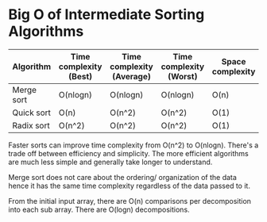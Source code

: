 # Big O of Intermediate Sorting Algorithms

| Algorithm       |Time complexity (Best) | Time complexity (Average) | Time complexity (Worst) | Space complexity |
|-----------------|-----------------------|---------------------------|-------------------------|------------------|
| Merge sort      | O(nlogn)              | O(nlogn)                  | O(nlogn)                | O(n)             |
| Quick sort      | O(n)                  | O(n^2)                    | O(n^2)                  | O(1)             |
| Radix sort  | O(n^2)                | O(n^2)                    | O(n^2)                  | O(1)             |

Faster sorts can improve time complexity from O(n^2)  to O(nlogn).
There's a trade off between efficiency and simplicity. The more efficient algorithms are much less simple and generally take longer to understand.

Merge sort does not care about the ordering/ organization of the data hence it has the same time complexity regardless of the data passed to it.

From the initial input array, there are O(n) comparisons per decomposition into each sub array. There are O(logn) decompositions.
